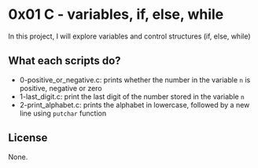 # 0x01 C - variables, if, else, while

In this project, I will explore variables and control structures (if, else, while)

## What each scripts do?

* 0-positive_or_negative.c: prints whether the number in the variable `n` is positive, negative or zero
* 1-last_digit.c: print the last digit of the number stored in the variable `n`
* 2-print_alphabet.c: prints the alphabet in lowercase, followed by a new line using `putchar` function
## License

None.